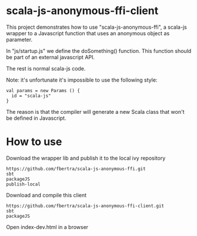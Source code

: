 scala-js-anonymous-ffi-client
=====================

This project demonstrates how to use "scala-js-anonymous-ffi", a scala-js wrapper to a Javascript function 
that uses an anonymous object as parameter.

In "js/startup.js" we define the doSomething() function.  This function should be part of an external javascript API.

The rest is normal scala-js code.

Note: it's unfortunate it's impossible to use the following style:

    val params = new Params () {
      id = "scala-js"
    }

The reason is that the compiler will generate a new Scala class that won't be defined in Javascript. 

How to use
==========

Download the wrapper lib and publish it to the local ivy repository

    https://github.com/fbertra/scala-js-anonymous-ffi.git
    sbt
    packageJS
    publish-local
    
Download and compile this client

    https://github.com/fbertra/scala-js-anonymous-ffi-client.git
    sbt
    packageJS
    
Open index-dev.html in a browser
